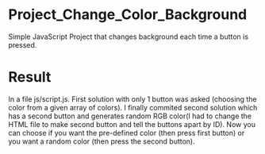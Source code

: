 # Project_Change_Color_Background
Simple JavaScript Project that changes background each time a button is pressed.

# Result
In a file js/script.js. First solution with only 1 button was asked (choosing the color from a given array of colors). I finally commited second solution which has a second button and generates random RGB color(I had to change the HTML file to make second button and tell the buttons apart by ID). Now you can choose if you want the pre-defined color (then press first button) or you want a random color (then press the second button).
